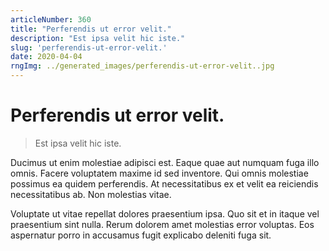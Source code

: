 ```yaml
---
articleNumber: 360
title: "Perferendis ut error velit."
description: "Est ipsa velit hic iste."
slug: 'perferendis-ut-error-velit.'
date: 2020-04-04
rngImg: ../generated_images/perferendis-ut-error-velit..jpg
---
```


# Perferendis ut error velit.

> Est ipsa velit hic iste.

Ducimus ut enim molestiae adipisci est. Eaque quae aut numquam fuga illo omnis. Facere voluptatem maxime id sed inventore. Qui omnis molestiae possimus ea quidem perferendis. At necessitatibus ex et velit ea reiciendis necessitatibus ab. Non molestias vitae.
 Voluptate ut vitae repellat dolores praesentium ipsa. Quo sit et in itaque vel praesentium sint nulla. Rerum dolorem amet molestias error voluptas. Eos aspernatur porro in accusamus fugit explicabo deleniti fuga sit.
